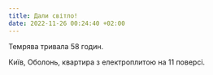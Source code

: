 ```yaml
---
title: Дали світло!
date: 2022-11-26 00:24:40 +02:00
---
```


Темрява тривала 58 годин.

Київ, Оболонь, квартира з електроплитою на 11 поверсі.
